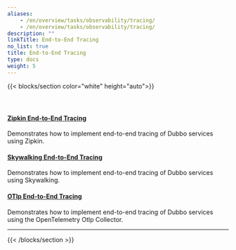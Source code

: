```yaml
---
aliases:
    - /en/overview/tasks/observability/tracing/
    - /en/overview/tasks/observability/tracing/
description: ""
linkTitle: End-to-End Tracing
no_list: true
title: End-to-End Tracing
type: docs
weight: 5
---
```



{{< blocks/section color="white" height="auto">}}
<div class="td-content list-page">
<div class="lead"></div>
<header class="article-meta"></header>
<div class="row">
        <div class="col-sm col-md-6 mb-4">
          <div class="h-100 card shadow">
                <div class="card-body">
                    <h4 class="card-title">
                        <a href='{{< relref "./zipkin/" >}}'>Zipkin End-to-End Tracing</a>
                    </h4>
                    <p>Demonstrates how to implement end-to-end tracing of Dubbo services using Zipkin.
                    </p>
                </div>
            </div>
        </div>
        <div class="col-sm col-md-6 mb-4">
            <div class="h-100 card shadow">
                <div class="card-body">
                    <h4 class="card-title">
                        <a href='{{< relref "./skywalking/" >}}'>Skywalking End-to-End Tracing</a>
                    </h4>
                    <p>Demonstrates how to implement end-to-end tracing of Dubbo services using Skywalking.
                    </p>
                </div>
            </div>
        </div>
        <div class="col-sm col-md-6 mb-4">
            <div class="h-100 card shadow">
                <div class="card-body">
                    <h4 class="card-title">
                        <a href='{{< relref "./otlp/" >}}'>OTlp End-to-End Tracing</a>
                    </h4>
                    <p>Demonstrates how to implement end-to-end tracing of Dubbo services using the OpenTelemetry Otlp Collector.
                    </p>
                </div>
            </div>
        </div>
</div>
<hr>
</div>
{{< /blocks/section >}}

